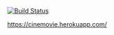 [![Build Status](https://travis-ci.com/Diama1/Movies-Show-time.svg?branch=develop)](https://travis-ci.com/Diama1/Movies-Show-time)


https://cinemovie.herokuapp.com/
